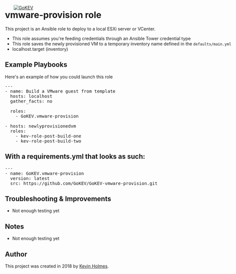 [![GoKEV](http://GoKEV.com/GoKEV200.png)](http://GoKEV.com/)

<div style="position: absolute; top: 40px; left: 200px;">

# vmware-provision role

This project is an Ansible role to deploy to a local ESXi server or VCenter.
  - This role assumes you're feeding credentials through an Ansible Tower credential type
  - This role saves the newly provisioned VM to a temporary inventory name defined in the `defaults/main.yml`
  - localhost.target (inventory)


## Example Playbooks
Here's an example of how you could launch this role


<pre>---
- name: Build a VMware guest from template
  hosts: localhost
  gather_facts: no

  roles:
    - GoKEV.vmware-provision

- hosts: newlyprovisionedvm
  roles:
    - kev-role-post-build-one
    - kev-role-post-build-two
</pre>

## With a requirements.yml that looks as such:

<pre>
---
- name: GoKEV.vmware-provision
  version: latest
  src: https://github.com/GoKEV/GoKEV-vmware-provision.git
</pre>

## Troubleshooting & Improvements

- Not enough testing yet

## Notes

  - Not enough testing yet

## Author

This project was created in 2018 by [Kevin Holmes](http://GoKEV.com/).


